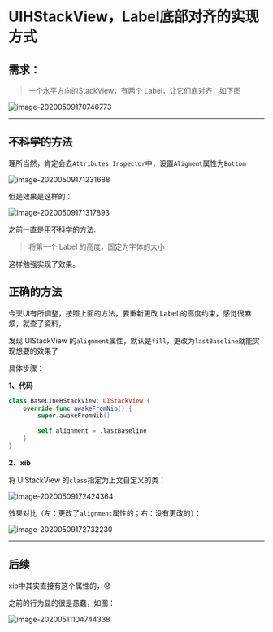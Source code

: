 # UIHStackView，Label底部对齐的实现方式

## 需求：

> 一个水平方向的StackView，有两个 Label，让它们底对齐，如下图

![image-20200509170746773](https://tva1.sinaimg.cn/large/007S8ZIlly1gemb7u6z5pj304301mt8i.jpg)

---

## ~~不科学的方法~~

理所当然，肯定会去`Attributes Inspector`中，设置`Aligment`属性为`Bottom`

![image-20200509171231688](https://tva1.sinaimg.cn/large/007S8ZIlly1gembcqee8mj307k022t8l.jpg)

但是效果是这样的：

![image-20200509171317893](https://tva1.sinaimg.cn/large/007S8ZIlly1gembdjf69rj302d01t742.jpg)

之前一直是用不科学的方法:

> 将第一个 Label 的高度，固定为字体的大小

这样勉强实现了效果。



## 正确的方法

今天UI有所调整，按照上面的方法，要重新更改 Label 的高度约束，感觉很麻烦，就查了资料，

发现 UIStackView 的`alignment`属性，默认是`fill`，更改为`lastBaseline`就能实现想要的效果了



具体步骤：

**1、代码**

```swift
class BaseLineHStackView: UIStackView {
    override func awakeFromNib() {
        super.awakeFromNib()
        
        self.alignment = .lastBaseline
    }
}
```

**2、xib**

将 UIStackView 的`class`指定为上文自定义的类：

![image-20200509172424364](https://tva1.sinaimg.cn/large/007S8ZIlly1gembp38e9rj307m02z0sp.jpg)

效果对比（左：更改了`alignment`属性的；右：没有更改的）：

![image-20200509172732230](https://tva1.sinaimg.cn/large/007S8ZIlly1gembscr2z1j305g01yq2v.jpg)

---

## 后续

xib中其实直接有这个属性的，😓

之前的行为显的很是愚蠢，如图：

![image-20200511104744338](https://tva1.sinaimg.cn/large/007S8ZIlly1geobh174joj307903kq3u.jpg)